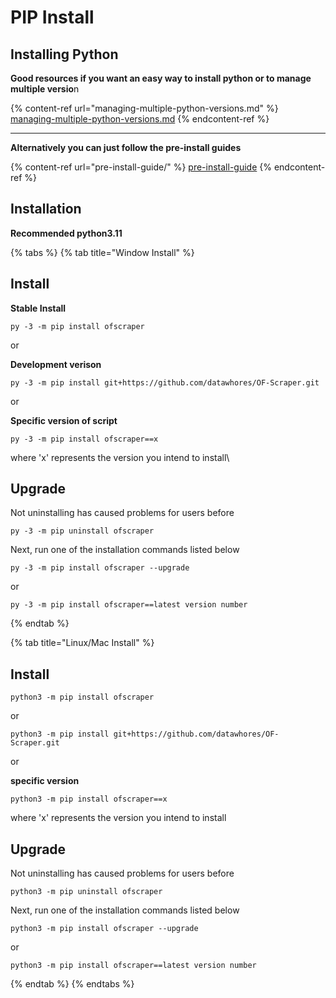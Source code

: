 # PIP Install

## Installing Python

**Good resources if you want an easy way to install python or to manage multiple versio**n

{% content-ref url="managing-multiple-python-versions.md" %}
[managing-multiple-python-versions.md](managing-multiple-python-versions.md)
{% endcontent-ref %}

***

**Alternatively you can just follow the pre-install guides**

{% content-ref url="pre-install-guide/" %}
[pre-install-guide](pre-install-guide/)
{% endcontent-ref %}



## Installation

**Recommended python3.11**

{% tabs %}
{% tab title="Window Install" %}
## **Install**

**Stable Install**

```
py -3 -m pip install ofscraper
```

or

**Development verison**

```
py -3 -m pip install git+https://github.com/datawhores/OF-Scraper.git 
```

or

**Specific version of script**

```
py -3 -m pip install ofscraper==x
```

where 'x' represents the version you intend to install\


## Upgrade

Not uninstalling has caused problems for users before

```
py -3 -m pip uninstall ofscraper
```

Next, run one of the installation commands listed below

```
py -3 -m pip install ofscraper --upgrade
```

or

```
py -3 -m pip install ofscraper==latest version number
```
{% endtab %}

{% tab title="Linux/Mac Install" %}
## Install

```
python3 -m pip install ofscraper
```

or

```
python3 -m pip install git+https://github.com/datawhores/OF-Scraper.git 
```

or

**specific version**

```
python3 -m pip install ofscraper==x
```

where 'x' represents the version you intend to install

## Upgrade

Not uninstalling has caused problems for users before

```
python3 -m pip uninstall ofscraper
```

Next, run one of the installation commands listed below

```
python3 -m pip install ofscraper --upgrade
```

or

```
python3 -m pip install ofscraper==latest version number
```
{% endtab %}
{% endtabs %}





####
